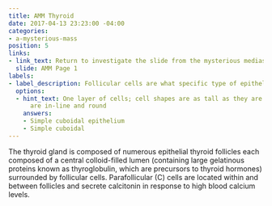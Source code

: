 ```yaml
---
title: AMM Thyroid
date: 2017-04-13 23:23:00 -04:00
categories:
- a-mysterious-mass
position: 5
links:
- link_text: Return to investigate the slide from the mysterious mediastinal mass
  slide: AMM Page 1
labels:
- label_description: Follicular cells are what specific type of epithelium?
  options:
  - hint_text: One layer of cells; cell shapes are as tall as they are wide; nuclei
      are in-line and round
    answers:
    - Simple cuboidal epithelium
    - Simple cuboidal
---
```


The thyroid gland is composed of numerous epithelial thyroid follicles each composed of a central colloid-filled lumen (containing large gelatinous proteins known as thyroglobulin, which are precursors to thyroid hormones) surrounded by follicular cells. Parafollicular (C) cells are located within and between follicles and secrete calcitonin in response to high blood calcium levels.
